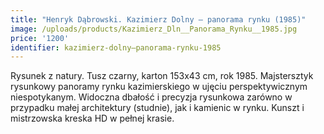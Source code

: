 ```yaml
---
title: "Henryk Dąbrowski. Kazimierz Dolny – panorama rynku (1985)"
image: /uploads/products/Kazimierz_Dln__Panorama_Rynku__1985.jpg
price: '1200'
identifier: kazimierz-dolny–panorama-rynku-1985
---
```


Rysunek z natury. Tusz czarny, karton 153x43 cm, rok 1985. Majstersztyk rysunkowy panoramy rynku kazimierskiego w ujęciu perspektywicznym niespotykanym. Widoczna dbałość i precyzja rysunkowa zarówno w przypadku małej architektury (studnie), jak i kamienic w rynku. Kunszt i mistrzowska kreska HD w pełnej krasie.